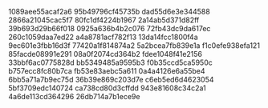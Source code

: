 1089aee55acaf2a6
95b49796cf45735b
dad55d6e3e344588
2866a21045cac5f7
80fc1df4224b1967
2a14ab5d371d82ff
39b693d29b66f018
0925a636b4b2c076
72fb43dc9da617ec
260c1059daa7ed22
a4a8781acf782f13
13da14fcc1800f4a
9ec601e3fbb16d3f
77420a1f814874a2
5a2bcea7fb839e1a
f1c0efe938efa121
85facde08991e291
08a0f2074cd364b2
fdee1048f41e2156
33bbf6ac0775828d
bb5349485a9595b3
f0b35ccd5ca5950c
b757ecc8fc80b7ca
fb53e83aebc5a611
0a4a4126e6a55be4
6bb5a71a7b9ec75d
36b39e869c203d7e
c6eb5ed6d4623054
5bf3709edc140724
ca738cd80d3cffdd
943e81608c34c2a1
4a6de113cd364296
26db714a7b1ece9e
